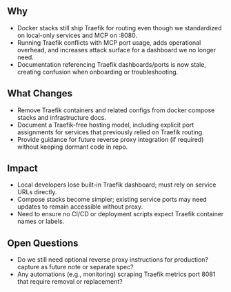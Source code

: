 ## Why
- Docker stacks still ship Traefik for routing even though we standardized on local-only services and MCP on :8080.
- Running Traefik conflicts with MCP port usage, adds operational overhead, and increases attack surface for a dashboard we no longer need.
- Documentation referencing Traefik dashboards/ports is now stale, creating confusion when onboarding or troubleshooting.

## What Changes
- Remove Traefik containers and related configs from docker compose stacks and infrastructure docs.
- Document a Traefik-free hosting model, including explicit port assignments for services that previously relied on Traefik routing.
- Provide guidance for future reverse proxy integration (if required) without keeping dormant code in repo.

## Impact
- Local developers lose built-in Traefik dashboard; must rely on service URLs directly.
- Compose stacks become simpler; existing service ports may need updates to remain accessible without proxy.
- Need to ensure no CI/CD or deployment scripts expect Traefik container names or labels.

## Open Questions
- Do we still need optional reverse proxy instructions for production? capture as future note or separate spec?
- Any automations (e.g., monitoring) scraping Traefik metrics port 8081 that require removal or replacement?
